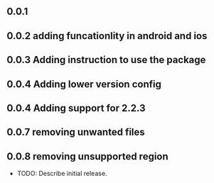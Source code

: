 ## 0.0.1
## 0.0.2 adding funcationlity in android and ios
## 0.0.3 Adding instruction to use the package
## 0.0.4 Adding lower version config
## 0.0.4 Adding support for 2.2.3
## 0.0.7 removing unwanted files
## 0.0.8 removing unsupported region

* TODO: Describe initial release.
